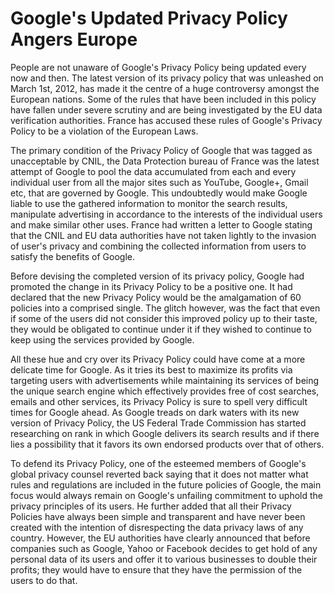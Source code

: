 # Google's Updated Privacy Policy Angers Europe

People are not unaware of Google's Privacy Policy being updated every now and then. The latest version of its privacy policy that was unleashed on March 1st, 2012, has made it the centre of a huge controversy amongst the European nations. Some of the rules that have been included in this policy have fallen under severe scrutiny and are being investigated by the EU data verification authorities. France has accused these rules of Google's Privacy Policy to be a violation of the European Laws.

The primary condition of the Privacy Policy of Google that was tagged as unacceptable by CNIL, the Data Protection bureau of France was the latest attempt of Google to pool the data accumulated from each and every individual user from all the major sites such as YouTube, Google+, Gmail etc, that are governed by Google. This undoubtedly would make Google liable to use the gathered information to monitor the search results, manipulate advertising in accordance to the interests of the individual users and make similar other uses. France had written a letter to Google stating that the CNIL and EU data authorities have not taken lightly to the invasion of user's privacy and combining the collected information from users to satisfy the benefits of Google.

Before devising the completed version of its privacy policy, Google had promoted the change in its Privacy Policy to be a positive one. It had declared that the new Privacy Policy would be the amalgamation of 60 policies into a comprised single. The glitch however, was the fact that even if some of the users did not consider this improved policy up to their taste, they would be obligated to continue under it if they wished to continue to keep using the services provided by Google.

All these hue and cry over its Privacy Policy could have come at a more delicate time for Google. As it tries its best to maximize its profits via targeting users with advertisements while maintaining its services of being the unique search engine which effectively provides free of cost searches, emails and other services, its Privacy Policy is sure to spell very difficult times for Google ahead. As Google treads on dark waters with its new version of Privacy Policy, the US Federal Trade Commission has started researching on rank in which Google delivers its search results and if there lies a possibility that it favors its own endorsed products over that of others.

To defend its Privacy Policy, one of the esteemed members of Google's global privacy counsel reverted back saying that it does not matter what rules and regulations are included in the future policies of Google, the main focus would always remain on Google's unfailing commitment to uphold the privacy principles of its users. He further added that all their Privacy Policies have always been simple and transparent and have never been created with the intention of disrespecting the data privacy laws of any country. However, the EU authorities have clearly announced that before companies such as Google, Yahoo or Facebook decides to get hold of any personal data of its users and offer it to various businesses to double their profits; they would have to ensure that they have the permission of the users to do that.